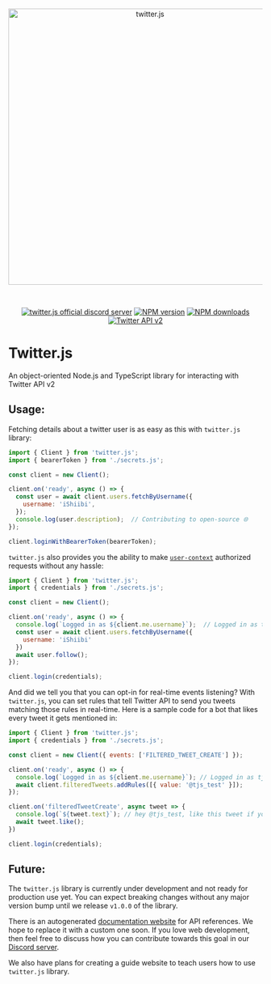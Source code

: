<div align="center">
  <br />
  <p>
    <a href="#"><img src="https://i.imgur.com/nuAPgP5.png" width="546" alt="twitter.js" /></a>
  </p>
  <br />
  <p>
    <a href="https://discord.gg/f5Pefuskx4"><img src="https://img.shields.io/discord/791722432896434237?color=5865F2&label=discord&logo=discord&logoColor=white&style=flat-square" alt="twitter.js official discord server" /></a>
    <a href="https://www.npmjs.com/package/twitter.js"><img src="https://img.shields.io/npm/v/twitter.js?color=ff2511&style=flat-square" alt="NPM version" /></a>
    <a href="https://www.npmjs.com/package/twitter.js"><img src="https://img.shields.io/npm/dt/twitter.js?color=1DB954&style=flat-square" alt="NPM downloads" /></a>
    <a href="https://developer.twitter.com/en/docs/twitter-api/early-access"><img src="https://img.shields.io/endpoint?url=https%3A%2F%2Ftwbadges.glitch.me%2Fbadges%2Fv2&style=flat-square" alt="Twitter API v2" /></a>
  </p>
</div>

# Twitter.js

An object-oriented Node.js and TypeScript library for interacting with Twitter API v2

## Usage:

Fetching details about a twitter user is as easy as this with `twitter.js` library:

```js
import { Client } from 'twitter.js';
import { bearerToken } from './secrets.js';

const client = new Client();

client.on('ready', async () => {
  const user = await client.users.fetchByUsername({
    username: 'iShiibi',
  });
  console.log(user.description);  // Contributing to open-source 🌐
});

client.loginWithBearerToken(bearerToken);
```

`twitter.js` also provides you the ability to make [`user-context`](https://developer.twitter.com/en/docs/authentication/oauth-1-0a) authorized requests without any hassle:

```js
import { Client } from 'twitter.js';
import { credentials } from './secrets.js';

const client = new Client();

client.on('ready', async () => {
  console.log(`Logged in as ${client.me.username}`);  // Logged in as tjs_test
  const user = await client.users.fetchByUsername({
    username: 'iShiibi'
  })
  await user.follow();
});

client.login(credentials);
```

And did we tell you that you can opt-in for real-time events listening? With `twitter.js`, you can set rules that tell Twitter API to send you tweets matching those rules in real-time. Here is a sample code for a bot that likes every tweet it gets mentioned in:

```js
import { Client } from 'twitter.js';
import { credentials } from './secrets.js';

const client = new Client({ events: ['FILTERED_TWEET_CREATE'] });

client.on('ready', async () => {
  console.log(`Logged in as ${client.me.username}`); // Logged in as tjs_test
  await client.filteredTweets.addRules([{ value: '@tjs_test' }]);
});

client.on('filteredTweetCreate', async tweet => {
  console.log(`${tweet.text}`); // hey @tjs_test, like this tweet if you're listening!
  await tweet.like();
})

client.login(credentials);
```

## Future:

The `twitter.js` library is currently under development and not ready for production use yet. You can expect breaking changes without any major version bump until we release `v1.0.0` of the library.

There is an autogenerated [documentation website](https://twitter.js.org) for API references. We hope to replace it with a custom one soon. If you love web development, then feel free to discuss how you can contribute towards this goal in our [Discord server](https://discord.gg/f5Pefuskx4).

We also have plans for creating a guide website to teach users how to use `twitter.js` library.
